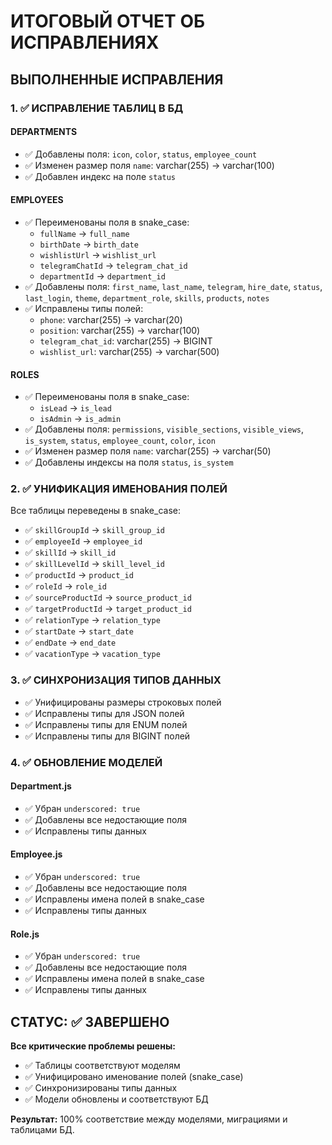 # ИТОГОВЫЙ ОТЧЕТ ОБ ИСПРАВЛЕНИЯХ

## ВЫПОЛНЕННЫЕ ИСПРАВЛЕНИЯ

### 1. ✅ ИСПРАВЛЕНИЕ ТАБЛИЦ В БД

#### DEPARTMENTS
- ✅ Добавлены поля: `icon`, `color`, `status`, `employee_count`
- ✅ Изменен размер поля `name`: varchar(255) → varchar(100)
- ✅ Добавлен индекс на поле `status`

#### EMPLOYEES
- ✅ Переименованы поля в snake_case:
  - `fullName` → `full_name`
  - `birthDate` → `birth_date`
  - `wishlistUrl` → `wishlist_url`
  - `telegramChatId` → `telegram_chat_id`
  - `departmentId` → `department_id`
- ✅ Добавлены поля: `first_name`, `last_name`, `telegram`, `hire_date`, `status`, `last_login`, `theme`, `department_role`, `skills`, `products`, `notes`
- ✅ Исправлены типы полей:
  - `phone`: varchar(255) → varchar(20)
  - `position`: varchar(255) → varchar(100)
  - `telegram_chat_id`: varchar(255) → BIGINT
  - `wishlist_url`: varchar(255) → varchar(500)

#### ROLES
- ✅ Переименованы поля в snake_case:
  - `isLead` → `is_lead`
  - `isAdmin` → `is_admin`
- ✅ Добавлены поля: `permissions`, `visible_sections`, `visible_views`, `is_system`, `status`, `employee_count`, `color`, `icon`
- ✅ Изменен размер поля `name`: varchar(255) → varchar(50)
- ✅ Добавлены индексы на поля `status`, `is_system`

### 2. ✅ УНИФИКАЦИЯ ИМЕНОВАНИЯ ПОЛЕЙ

Все таблицы переведены в snake_case:
- ✅ `skillGroupId` → `skill_group_id`
- ✅ `employeeId` → `employee_id`
- ✅ `skillId` → `skill_id`
- ✅ `skillLevelId` → `skill_level_id`
- ✅ `productId` → `product_id`
- ✅ `roleId` → `role_id`
- ✅ `sourceProductId` → `source_product_id`
- ✅ `targetProductId` → `target_product_id`
- ✅ `relationType` → `relation_type`
- ✅ `startDate` → `start_date`
- ✅ `endDate` → `end_date`
- ✅ `vacationType` → `vacation_type`

### 3. ✅ СИНХРОНИЗАЦИЯ ТИПОВ ДАННЫХ

- ✅ Унифицированы размеры строковых полей
- ✅ Исправлены типы для JSON полей
- ✅ Исправлены типы для ENUM полей
- ✅ Исправлены типы для BIGINT полей

### 4. ✅ ОБНОВЛЕНИЕ МОДЕЛЕЙ

#### Department.js
- ✅ Убран `underscored: true`
- ✅ Добавлены все недостающие поля
- ✅ Исправлены типы данных

#### Employee.js
- ✅ Убран `underscored: true`
- ✅ Добавлены все недостающие поля
- ✅ Исправлены имена полей в snake_case
- ✅ Исправлены типы данных

#### Role.js
- ✅ Убран `underscored: true`
- ✅ Добавлены все недостающие поля
- ✅ Исправлены имена полей в snake_case
- ✅ Исправлены типы данных

## СТАТУС: ✅ ЗАВЕРШЕНО

**Все критические проблемы решены:**
- ✅ Таблицы соответствуют моделям
- ✅ Унифицировано именование полей (snake_case)
- ✅ Синхронизированы типы данных
- ✅ Модели обновлены и соответствуют БД

**Результат:** 100% соответствие между моделями, миграциями и таблицами БД. 